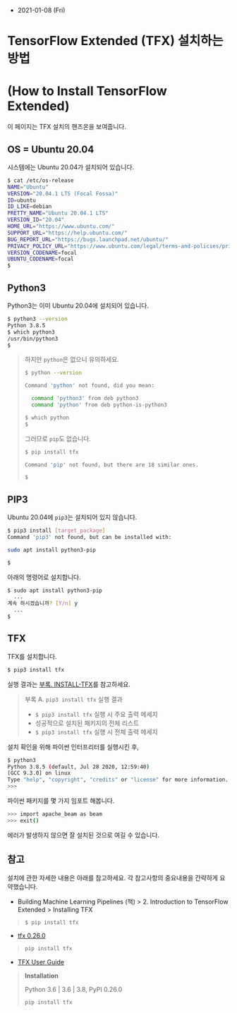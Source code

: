 * 2021-01-08 (Fri)

# TensorFlow Extended (TFX) 설치하는 방법

# (How to Install TensorFlow Extended)

이 페이지는 TFX 설치의 핸즈온을 보여줍니다.

## OS = Ubuntu 20.04

시스템에는 Ubuntu 20.04가 설치되어 있습니다.

```bash
$ cat /etc/os-release
NAME="Ubuntu"
VERSION="20.04.1 LTS (Focal Fossa)"
ID=ubuntu
ID_LIKE=debian
PRETTY_NAME="Ubuntu 20.04.1 LTS"
VERSION_ID="20.04"
HOME_URL="https://www.ubuntu.com/"
SUPPORT_URL="https://help.ubuntu.com/"
BUG_REPORT_URL="https://bugs.launchpad.net/ubuntu/"
PRIVACY_POLICY_URL="https://www.ubuntu.com/legal/terms-and-policies/privacy-policy"
VERSION_CODENAME=focal
UBUNTU_CODENAME=focal
$
```

## Python3

Python3는 이미 Ubuntu 20.04에 설치되어 있습니다.

```bash
$ python3 --version
Python 3.8.5
$ which python3
/usr/bin/python3
$
```

> 하지만 `python`은 없으니 유의하세요.
>
> ```bash
> $ python --version
> 
> Command 'python' not found, did you mean:
> 
>   command 'python3' from deb python3
>   command 'python' from deb python-is-python3
> 
> $ which python
> $
> ```
>
> 그러므로 `pip`도 없습니다.
>
> ```bash
> $ pip install tfx
> 
> Command 'pip' not found, but there are 18 similar ones.
> 
> $
> ```

## PIP3

Ubuntu 20.04에 `pip3`는 설치되어 있지 않습니다.

```bash
$ pip3 install [target_package]
Command 'pip3' not found, but can be installed with:

sudo apt install python3-pip

$
```

아래의 명령어로 설치합니다.

```bash
$ sudo apt install python3-pip
  ...
계속 하시겠습니까? [Y/n] y
  ...
$
```

## TFX

TFX를 설치합니다.

```bash
$ pip3 install tfx
```

실행 결과는 [부록. INSTALL-TFX](appendix/INSTALL-TFX.md)를 참고하세요.

> 부록 A. `pip3 install tfx` 실행 결과
>
> * `$ pip3 install tfx` 실행 시 주요 출력 메세지
> * 성공적으로 설치된 패키지의 전체 리스트
> * `$ pip3 install tfx` 실행 시 전체 출력 메세지

설치 확인을 위해 파이썬 인터프리터를 실행시킨 후,

```bash
$ python3
Python 3.8.5 (default, Jul 28 2020, 12:59:40) 
[GCC 9.3.0] on linux
Type "help", "copyright", "credits" or "license" for more information.
>>> 
```

 파이썬 패키지를 몇 가지 임포트 해봅니다.

```bash
>>> import apache_beam as beam
>>> exit()
```

에러가 발생하지 않으면 잘 설치된 것으로 여길 수 있습니다.

## 참고

설치에 관한 자세한 내용은 아래를 참고하세요. 각 참고사항의 중요내용을 간략하게 요약했습니다.

* Building Machine Learning Pipelines (책) > 2. Introduction to TensorFlow Extended > Installing TFX

> ```bash
> $ pip install tfx
> ```

* [tfx 0.26.0](https://pypi.org/project/tfx/)

> ```bash
> pip install tfx
> ```

* [TFX User Guide](https://github.com/tensorflow/tfx/blob/master/docs/guide/index.md)

> **Installation**
>
> Python 3.6 | 3.6 | 3.8, PyPI 0.26.0
>
> ```bash
> pip install tfx
> ```